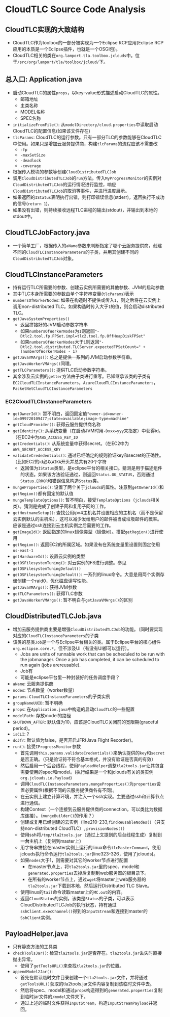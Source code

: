# CloudTLC Source Code Analysis
## CloudTLC实现的大致结构
* CloudTLC作为toolbox的一部分被实现为一个Eclipse RCP应用(Eclipse RCP应用的本质是一个Eclipse插件，也就是一个OSGI包)。
* CloudTLC相关的类在`org.lamport.tla.toolbox.jclouds`中。位于`/src/org/lamport/tla/toolbox/jcloud/`下。

## 总入口: Application.java
* 启动CloudTLC的属性`props`，以key-value形式描述启动CloudTLC的属性。
  * 邮箱地址
  * 主类名称
  * MODEL名称
  * SPEC名称
* `initializeFromFile()`: 从`modelDirectory/cloud.properties`中读取启动CloudTLC的配置信息(如果该文件存在)
* `tlcParams`: CloudTLC的运行参数。只有一部分TLC的参数能够在CloudTLC中使用。如果只是增加云服务提供商，构建`tlcParams`的流程应该不需要改
  * `-fp`
  * `-maxSetSize`
  * `-deadlock`
  * `-coverage`
* 根据传入模块的参数等创建`CloudDistributedTLCJob`
* 调用`CloudDistributedTLCJob`的`run`方法。传入`MyProgressMonitor`的实例对`CloudDistributedTLCJob`的运行情况进行监控，响应`CloudDistributedTLCJob`的取消等事件，并进行进度展示。
* 如果返回的`IStatus`表明执行出错，则打印错误信息(stderr)，返回执行不成功的信号(`return 1`)。
* 如果没有出错，则持续接收远程TLC进程的输出(stdout)，并输出到本地的stdout中。

## CloudTLCJobFactory.java
* 一个简单工厂，根据传入的`aName`参数来判断指定了哪个云服务提供商，创建不同的`CloudTLCInstanceParameters`的子类，并用其创建不同的`CloudDistributedTLCJob`对象。

## CloudTLCInstanceParameters
* 持有运行TLC所需要的参数、创建云实例所需要的其他参数、JVM的启动参数
* 其中TLC本身所需要的参数由单个字符串变量(`tlcParams`)表示
* `numbersOfWorkerNodes`: 如果在构造时不提供或传入`1`，则之后将在云实例上调用non-distributed TLC。如果构造时传入大于`1`的值，则会启动distributed TLC。
* `getJavaSystemProperties()`
  * 返回拼接好的JVM启动参数字符串
  * 如果`numbersOfWorkerNodes`为`1`则返回`"-Dtlc2.tool.fp.FPSet.impl=tlc2.tool.fp.OffHeapDiskFPSet"`
  * 如果`numbersOfWorkerNodes`大于`1`则返回`"-Dtlc2.tool.distributed.TLCServer.expectedFPSetCount=" + (numberOfWorkerNodes - 1)`
* `getJavaVMArgs()`: 总之是提供一系列的JVM启动参数字符串。`getJavaWorkerVMArgs()`同理。
* `getTLCParameters()`: 提供TLC启动参数字符串。
* 其余涉及云实例的`getter`方法由子类进行重写。已知继承该类的子类有`EC2CloudTLCInstanceParameters`，`AzureCloudTLCInstanceParameters`，`PacketNetCloudTLCInstanceParameters`

### EC2CloudTLCInstanceParameters
* `getOwnerId()`: 暂不明白，返回固定值`"owner-id=owner-id=099720109477;state=available;image-type=machine"`
* `getCloudProvider()`: 获得云服务提供商名称
* `getIdentity()`: 从系统变量（在启动JVM时用`-Dxxx=yyy`来指定）中获得id。（在EC2中为`AWS_ACCESS_KEY_ID`
* `getCredentials()`: 从系统变量中获得secret。（在EC2中为`AWS_SECRET_ACCESS_KEY`
* `validateCrededentials()`: 通过已经确定的规则验证key和secret的正确性。（比如EC2的id必以`AIKA`开头并总共有20个字符
  * 返回值为`IStatus`类型，是eclipse平台的相关接口。猜测是用于描述组件的状态。如果该方法验证通过，则返回`Status.OK_STATUS`，否则通过`Status.ERROR`和错误信息构造`Status`类。
* `mungeProperties()`: 设置了两个关于`jclouds`的属性。注意到`getOwnerId()`和`getRegion()`都有固定的默认值
* `mungeTemplateOptions()`: 暂不明白，接受`TemplateOptions`（`jclouds`相关类）。猜测是完成了创建子网和复用子网的工作。
* `getHostnameSetup()`: 查找公用ipv4主机名并设置相应的主机名（而不是保留云实例默认的主机名），这可以减少发给用户的邮件被当成垃圾邮件的概率。应该是通过ssh连接到云主机实例之后需要的工作。
* `getImageId()`: 返回指定的linux镜像类型（镜像id）。搭配`getRegion()`进行使用
* `getRegion()`: 返回EC2的所属区域。如果没有在系统变量里设置则固定使用`us-east-1`
* `getHardwareId()`: 设置云实例的类型
* `getOSFilesystemTuning()`: 对云实例的FS进行调整。参见`getOSFilesystemTuningDefault()`
* `getOSFilesystemTuningDefault()`: 一系列的linux命令。大意是用两个实例存储创建一个raid0，优化磁盘读写性能。
* `getJavaVMArgs()`: 获得JVM参数
* `getTLCParameters()`: 获得TLC参数
* `getJavaWorkerVMArgs()`: 暂不明白与`getJavaVMArgs()`的区别

## CloudDistributedTLCJob.java
* 增加云服务提供商主要是增强`CloudDistributedTLCJob`的功能。（同时要实现对应的`CloudTLCInstanceParameters`的子类
* 该类的基类`Job`是一个与Eclipse平台相关的类。属于Eclipse平台的核心组件`org.eclipse.core.*`，但不涉及UI（有没有UI都可以运行）。
  * Jobs are units of runnable work that can be scheduled to be run with the jobmanager. Once a job has completed, it can be scheduled to run again (jobs arereusable).
  * Job有
  * 可能是eclipse平台里一种封装好的任务调度手段？
* `aName`: 云服务提供商
* `nodes`: 节点数量（worker数量）
* `params`: `CloudTLCInstanceParameters`的子类实例
* `groupNameUUID`: 暂不明确
* `props`: 在`Application.java`中构造的启动`CloudTLC`的一些配置
* `modelPath`: 存放model的路径
* `SHUTDOWN_AFTER`: 默认值为10，应该是CloudTLC关闭前的宽限期(graceful period)。
* `isCLI`: ?
* `doJfr`: 默认值为false，是否开启JFR(Java Flight Recorder)。
* `run()`: 接受`IProgressMonitor`参数
  * 首先调用`this.params.validateCredentials()`来确认提供的`key`和`secret`是否正确。（只是验证符不符合基本格式，并没有验证是否真的有效）
  * 然后启用一个后台线程，使用`PayloadHelper`调整`tla2tools.jar`让其包含需要使用的spec和model。(执行结果是一个和jclouds有关的类实例`org.jclouds.io.Payload`)
  * 调用`CloudTLCInstanceParameters.mungeProperties()`为`properties`设置必要属性(根据不同的云服务提供商各有不同)。
  * 在云实例上建立计算环境，并注入一个ssh实现。主要通过ssh和计算节点进行通信。
  * 构建Context（一个连接到云服务提供商的connection，可以类比为数据库连接）。（`mungeBuilder()`的作用？）
  * 创建或复用已经创建的云实例（line210-233,`findReusableNodes()`（只支持non-distributed CloudTLC）, `provisionNodes()`）
  * 使用ssh将`/tmp/tla2tools.jar`（通过上文提到的后台线程生成）复制到**一台**主机上（复制到master上）
  * 用字符串拼接在master实例上运行的linux命令`tlcMasterCommand`，使用jclouds执行命令运行`tla2tools.jar`(line323-326，使用了jclouds)。
  * 如果`nodes`大于1，则需要对其它的worker节点进行配置
    * 在master节点上，将`tla2tools.jar`里的spec、model和`generated.properties`去掉后复制到web服务器的根目录下。
    * 在所有的worker节点上，通过`wget`将master上web服务器的`tla2tools.jar`下载到本地，然后运行Distributed TLC Slave。
  * 使用linux的`tail`命令读取master上的`MC.out`的内容。
  * 返回`CloudStatus`的实例，该类是`Status`的子类，可以表示CloudDistributedTLCJob的执行状态，持有通过`sshClient.execChannel()`得到的`InputStream`和连接到master的`SshClient`实例。

## PayloadHelper.java
* 只有静态方法的工具类
* `checkToolsJar()`: 检查`tla2tools.jar`是否存在。`tla2tools.jar`丢失时直接抛出异常。
  * 使用了`getToolsURL()`来查找`tla2tools.jar`的位置。
* `appendModel2Jar()`: 
  * 首先在默认临时文件目录创建一个`tla2tools.jar`文件，并将通过`getToolsURL()`获取的tla2tools.jar文件内容复制到该临时文件中去。
  * 然后将spec、model和通过`props`构造得到的`generated.properties`复制到临时jar文件的`/model`文件夹下。
  * 通过上述的临时文件获得`InputStream`，构造`InputStreamPayload`并返回。

